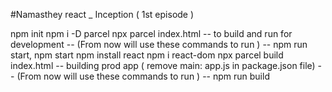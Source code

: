 #Namasthey react _ Inception ( 1st episode )

npm init
npm i -D parcel
npx parcel index.html  -- to build and run for development   -- (From now will use these commands to run ) -- npm run start, npm start 
npm install react
npm i react-dom
npx parcel build index.html -- building prod app ( remove main: app.js in package.json file)  -- (From now will use these commands to run ) -- npm run build
